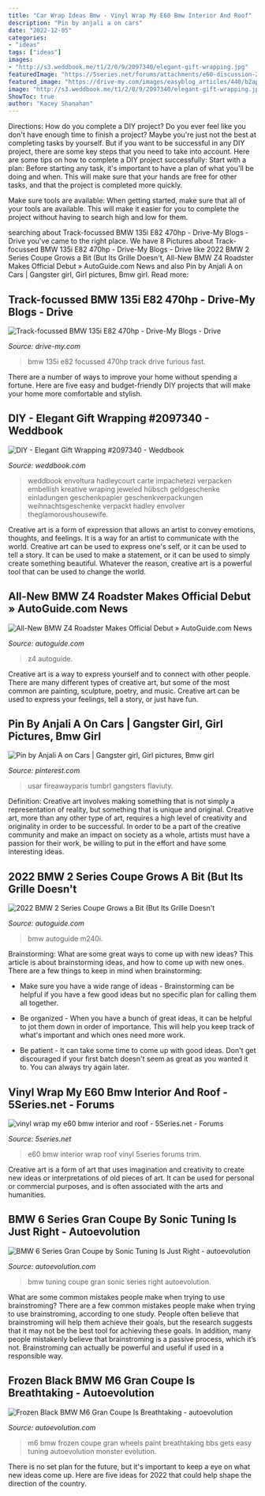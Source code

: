 ```yaml
---
title: "Car Wrap Ideas Bmw - Vinyl Wrap My E60 Bmw Interior And Roof"
description: "Pin by anjali a on cars"
date: "2022-12-05"
categories:
- "ideas"
tags: ["ideas"]
images:
- "http://s3.weddbook.me/t1/2/0/9/2097340/elegant-gift-wrapping.jpg"
featuredImage: "https://5series.net/forums/attachments/e60-discussion-2/151555d1497162484-vinyl-wrap-my-e60-bmw-interior-roof-12345.jpg"
featured_image: "https://drive-my.com/images/easyblog_articles/440/b2ap3_large_BMW-E82-135i-1.jpg"
image: "http://s3.weddbook.me/t1/2/0/9/2097340/elegant-gift-wrapping.jpg"
ShowToc: true
author: "Kacey Shanahan"
---
```



Directions: How do you complete a DIY project?
Do you ever feel like you don't have enough time to finish a project? Maybe you're just not the best at completing tasks by yourself. But if you want to be successful in any DIY project, there are some key steps that you need to take into account. Here are some tips on how to complete a DIY project successfully:
Start with a plan: Before starting any task, it's important to have a plan of what you'll be doing and when. This will make sure that your hands are free for other tasks, and that the project is completed more quickly.

Make sure tools are available: When getting started, make sure that all of your tools are available. This will make it easier for you to complete the project without having to search high and low for them.

	

		
searching about Track-focussed BMW 135i E82 470hp - Drive-My Blogs - Drive you've came to the right place. We have 8 Pictures about Track-focussed BMW 135i E82 470hp - Drive-My Blogs - Drive like 2022 BMW 2 Series Coupe Grows a Bit (But Its Grille Doesn&#039;t, All-New BMW Z4 Roadster Makes Official Debut » AutoGuide.com News and also Pin by Anjali A on Cars | Gangster girl, Girl pictures, Bmw girl. Read more:
		
    
## Track-focussed BMW 135i E82 470hp - Drive-My Blogs - Drive

<img loading=lazy src="https://drive-my.com/images/easyblog_articles/440/b2ap3_large_BMW-E82-135i-1.jpg" onerror="this.onerror=null;this.src='https://tse2.mm.bing.net/th?id=OIP.uPF4aKo67wKawStrlx96ggHaFO&amp;pid=15.1';" alt="Track-focussed BMW 135i E82 470hp - Drive-My Blogs - Drive">

_Source: drive-my.com_

>bmw 135i e82 focussed 470hp track drive furious fast. 

	

There are a number of ways to improve your home without spending a fortune. Here are five easy and budget-friendly DIY projects that will make your home more comfortable and stylish.

    
## DIY - Elegant Gift Wrapping #2097340 - Weddbook

<img loading=lazy src="http://s3.weddbook.me/t1/2/0/9/2097340/elegant-gift-wrapping.jpg" onerror="this.onerror=null;this.src='https://tse2.mm.bing.net/th?id=OIP.BTT-mTguTHrCzD2pLhVTEQHaJ3&amp;pid=15.1';" alt="DIY - Elegant Gift Wrapping #2097340 - Weddbook">

_Source: weddbook.com_

>weddbook envoltura hadleycourt carte impachetezi verpacken embellish kreative wraping jeweled hübsch geldgeschenke einladungen geschenkpapier geschenkverpackungen weihnachtsgeschenke verpackt hadley envolver theglamoroushousewife. 

	

Creative art is a form of expression that allows an artist to convey emotions, thoughts, and feelings. It is a way for an artist to communicate with the world. Creative art can be used to express one's self, or it can be used to tell a story. It can be used to make a statement, or it can be used to simply create something beautiful. Whatever the reason, creative art is a powerful tool that can be used to change the world.

    
## All-New BMW Z4 Roadster Makes Official Debut » AutoGuide.com News

<img loading=lazy src="https://www.autoguide.com/blog/wp-content/gallery/2019-bmw-z4-first-edition-pebble/P90317989-highRes.jpg" onerror="this.onerror=null;this.src='https://tse1.mm.bing.net/th?id=OIP.1dyx9DIu0NZs5tWi_bZDTwHaE8&amp;pid=15.1';" alt="All-New BMW Z4 Roadster Makes Official Debut » AutoGuide.com News">

_Source: autoguide.com_

>z4 autoguide. 

	

Creative art is a way to express yourself and to connect with other people. There are many different types of creative art, but some of the most common are painting, sculpture, poetry, and music. Creative art can be used to express your feelings, tell a story, or just have fun.

    
## Pin By Anjali A On Cars | Gangster Girl, Girl Pictures, Bmw Girl

<img loading=lazy src="https://i.pinimg.com/736x/41/4d/70/414d707b10e41f9587c68adbe74a84df--gangster-girl-gangsters.jpg" onerror="this.onerror=null;this.src='https://tse4.mm.bing.net/th?id=OIP.xyZTBUPrW-G0DCI1PZ-wQwHaJ5&amp;pid=15.1';" alt="Pin by Anjali A on Cars | Gangster girl, Girl pictures, Bmw girl">

_Source: pinterest.com_

>usar fireawayparis tumbrl gangsters flaviuty. 

	

Definition: Creative art involves making something that is not simply a representation of reality, but something that is unique and original.
Creative art, more than any other type of art, requires a high level of creativity and originality in order to be successful. In order to be a part of the creative community and make an impact on society as a whole, artists must have a passion for their work, be willing to put in the effort and have some interesting ideas.

    
## 2022 BMW 2 Series Coupe Grows A Bit (But Its Grille Doesn&#039;t

<img loading=lazy src="https://www.autoguide.com/blog/wp-content/gallery/2022-bmw-2-series-coupe-2021-07-07/2022-BMW-M240i-xDrive-33.jpg" onerror="this.onerror=null;this.src='https://tse2.mm.bing.net/th?id=OIP.5cvVFwUnMB_WksMJRvZPoAHaE8&amp;pid=15.1';" alt="2022 BMW 2 Series Coupe Grows a Bit (But Its Grille Doesn&#039;t">

_Source: autoguide.com_

>bmw autoguide m240i. 

	

Brainstorming: What are some great ways to come up with new ideas?
This article is about brainstorming ideas, and how to come up with new ones. There are a few things to keep in mind when brainstorming: 
- Make sure you have a wide range of ideas - Brainstorming can be helpful if you have a few good ideas but no specific plan for calling them all together. 

- Be organized - When you have a bunch of great ideas, it can be helpful to jot them down in order of importance. This will help you keep track of what's important and which ones need more work. 

- Be patient - It can take some time to come up with good ideas. Don't get discouraged if your first batch doesn't seem as great as you wanted it to. You can always try again later.

    
## Vinyl Wrap My E60 Bmw Interior And Roof - 5Series.net - Forums

<img loading=lazy src="https://5series.net/forums/attachments/e60-discussion-2/151555d1497162484-vinyl-wrap-my-e60-bmw-interior-roof-12345.jpg" onerror="this.onerror=null;this.src='https://tse1.mm.bing.net/th?id=OIP.GybXqqqumVLWX8HaBqBqLQHaJ4&amp;pid=15.1';" alt="vinyl wrap my e60 bmw interior and roof - 5Series.net - Forums">

_Source: 5series.net_

>e60 bmw interior wrap roof vinyl 5series forums trim. 

	

Creative art is a form of art that uses imagination and creativity to create new ideas or interpretations of old pieces of art. It can be used for personal or commercial purposes, and is often associated with the arts and humanities.

    
## BMW 6 Series Gran Coupe By Sonic Tuning Is Just Right - Autoevolution

<img loading=lazy src="https://s1.cdn.autoevolution.com/images/news/gallery/bmw-6-series-gran-coupe-by-sonic-tuning-is-just-right-photo-gallery_10.jpg" onerror="this.onerror=null;this.src='https://tse1.mm.bing.net/th?id=OIP.IW089KaFDR7AQuA85x8BlwHaE7&amp;pid=15.1';" alt="BMW 6 Series Gran Coupe by Sonic Tuning Is Just Right - autoevolution">

_Source: autoevolution.com_

>bmw tuning coupe gran sonic series right autoevolution. 

	

What are some common mistakes people make when trying to use brainstroming?
There are a few common mistakes people make when trying to use brainstroming, according to one study. People often believe that brainstroming will help them achieve their goals, but the research suggests that it may not be the best tool for achieving these goals. In addition, many people mistakenly believe that brainstroming is a passive process, which it’s not. Brainstroming can actually be powerful and useful if used in a responsible way.

    
## Frozen Black BMW M6 Gran Coupe Is Breathtaking - Autoevolution

<img loading=lazy src="https://s1.cdn.autoevolution.com/images/news/gallery/frozen-black-bmw-m6-gran-coupe-is-breathtaking-photo-gallery_10.jpg" onerror="this.onerror=null;this.src='https://tse3.mm.bing.net/th?id=OIP.zy66NW6aru8Vy0A1YluCcwHaEo&amp;pid=15.1';" alt="Frozen Black BMW M6 Gran Coupe Is Breathtaking - autoevolution">

_Source: autoevolution.com_

>m6 bmw frozen coupe gran wheels paint breathtaking bbs gets easy tuning autoevolution monster evolution. 

	

There is no set plan for the future, but it's important to keep a eye on what new ideas come up. Here are five ideas for 2022 that could help shape the direction of the country.

